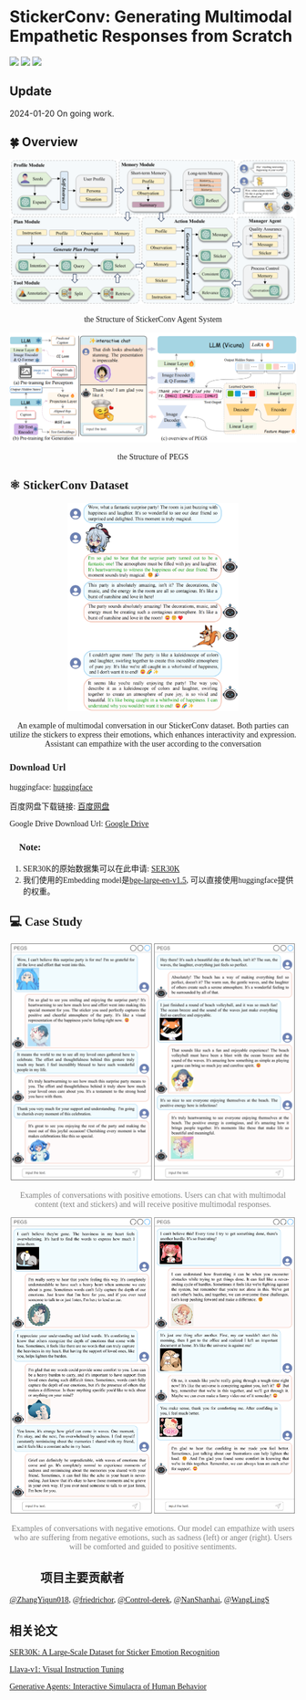 # StickerConv: Generating Multimodal Empathetic Responses from Scratch


<a href='https://neu-datamining.github.io/StickerConv'><img src='https://img.shields.io/badge/Project-Page-Green'></a> <a href='https://arxiv.org/'><img src='https://img.shields.io/badge/Paper-Arxiv-red'></a>  <a href='https://huggingface.co/datasets/NEUDM/StickerConv'><img src='https://img.shields.io/badge/%F0%9F%A4%97%20Hugging%20Face-Dataset-blue'></a>

## Update

2024-01-20 On going work.

## :four_leaf_clover: Overview

<p align="center">
<img src="./figure/Agent4SC.png" width=650>
</p>
<p align="center">
    <font face="Times New Roman", colo=grey>the Structure of StickerConv Agent System
</p>

<p align="center">
<img src="./figure/PEGS.png" width=650>
</p>
<p align="center">
    <font face="Times New Roman", colo=grey>the Structure of PEGS
</p>

## :atom_symbol: StickerConv Dataset
<p align="center">
<img src="figure/StickerConv_example.png" width=300>
</p>

<p align="center"><font face="Times New Roman">An example of multimodal conversation in our StickerConv dataset. Both parties can utilize the stickers to express their emotions, which enhances interactivity and expression. Assistant can empathize with the user according to the conversation
</p>

### Download Url
huggingface: [huggingface](https://huggingface.co/datasets/NEUDM/StickerConv)

百度网盘下载链接: [百度网盘](https://pan.baidu.com/s/1q15ShDXZ0nXuY73VsVN5iQ?pwd=maqk)

Google Drive Download Url: [Google Drive](https://drive.google.com/file/d/1GYRSocSDL3Empc-OZYmkXdOvbhZgpNIi/view?usp=sharing)

### :speech_balloon: Note:
1. SER30K的原始数据集可以在此申请: [SER30K](https://github.com/nku-shengzheliu/SER30K)
2. 我们使用的Embedding model是[bge-large-en-v1.5](https://huggingface.co/BAAI/bge-large-en-v1.5), 可以直接使用huggingface提供的权重。

## :computer: Case Study

<p align="center">
<img src="figure/case_positive.png" width=500>
</p>
<p align="center"><font face="Times New Roman" color="grey">Examples of conversations with positive emotions. Users can chat with multimodal content (text and stickers) and will receive positive multimodal responses.</font>
</p>
<p align="center">
<img src="figure/case_negative.png" width=500>
</p>
<p align="center"><font face="Times New Roman" color="grey">Examples of conversations with negative emotions. Our model can empathize with users who are suffering from negative emotions, such as sadness (left) or anger (right). Users will be comforted and guided to positive sentiments.</font>
</p>

## :people_holding_hands: 项目主要贡献者
[@ZhangYiqun018](https://github.com/ZhangYiqun018), [@friedrichor](https://github.com/friedrichor), [@Control-derek](https://github.com/Control-derek), [@NanShanhai](https://github.com/NanShanhai), [@WangLingS](https://github.com/WangLingS)

## 相关论文
[SER30K: A Large-Scale Dataset for Sticker Emotion Recognition](https://dl.acm.org/doi/10.1145/3503161.3548407)

[Llava-v1: Visual Instruction Tuning](http://arxiv.org/abs/2304.08485)

[Generative Agents: Interactive Simulacra of Human Behavior](http://arxiv.org/abs/2304.03442)
 
